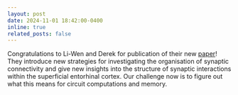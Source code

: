 ```yaml
---
layout: post
date: 2024-11-01 18:42:00-0400
inline: true
related_posts: false
---
```



Congratulations to Li-Wen and Derek for publication of their new [paper](https://elifesciences.org/articles/92854)! They introduce new strategies for investigating the organisation of synaptic connectivity and give new insights into the structure of synaptic interactions within the superficial entorhinal cortex. Our challenge now is to figure out what this means for circuit computations and memory.
